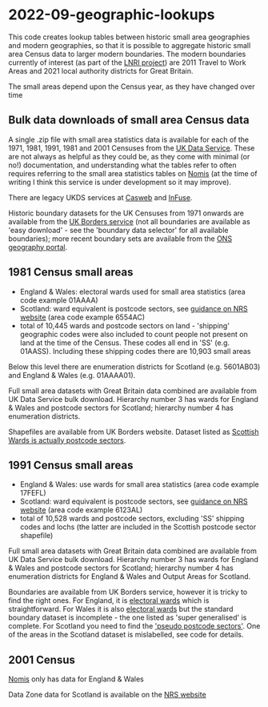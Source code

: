 # 2022-09-geographic-lookups

This code creates lookup tables between historic small area geographies and modern geographies, so that it is possible to aggregate historic small area Census data to larger modern boundaries.  The modern boundaries currently of interest (as part of the [LNRI project](https://sites.google.com/view/regional-inequality/home)) are 2011 Travel to Work Areas and 2021 local authority districts for Great Britain.  

The small areas depend upon the Census year, as they have changed over time

## Bulk data downloads of small area Census data

A single .zip file with small area statistics data is available for each of the 1971, 1981, 1991, 1981 and 2001 Censuses from the [UK Data Service](https://statistics.ukdataservice.ac.uk/).  These are not always as helpful as they could be, as they come with minimal (or no!) documentation, and understanding what the tables refer to often requires referring to the small area statistics tables on [Nomis](https://www.nomisweb.co.uk/default.asp) (at the time of writing I think this service is under development so it may improve).  

There are legacy UKDS services at [Casweb](https://casweb.ukdataservice.ac.uk//) and [InFuse](http://infuse.ukdataservice.ac.uk/).  

Historic boundary datasets for the UK Censuses from 1971 onwards are available from the [UK Borders service](https://borders.ukdataservice.ac.uk/index.html) (not all boundaries are available as 'easy download' - see the 'boundary data selector' for all available boundaries); more recent boundary sets are available from the [ONS geography portal](https://geoportal.statistics.gov.uk/). 


## 1981 Census small areas

- England & Wales: electoral wards used for small area statistics (area code example 01AAAA)
- Scotland: ward equivalent is postcode sectors, see [guidance on NRS website](https://www.nrscotland.gov.uk/files//geography/products/1991-census-bkgrd.pdf) (area code example 6554AC)
- total of 10,445 wards and postcode sectors on land - 'shipping' geographic codes were also included to count people not present on land at the time of the Census.  These codes all end in 'SS' (e.g. 01AASS). Including these shipping codes there are 10,903 small areas 

Below this level there are enumeration districts for Scotland (e.g. 5601AB03) and England & Wales (e.g. 01AAAA01).  

Full small area datasets with Great Britain data combined are available from UK Data Service bulk download.  Hierarchy number 3 has wards for England & Wales and postcode sectors for Scotland; hierarchy number 4 has enumeration districts.  

Shapefiles are available from UK Borders website.  Dataset listed as [Scottish Wards is actually postcode sectors](https://borders.ukdataservice.ac.uk/easy_download_data.html?data=Scotland_wa_1981).  

## 1991 Census small areas 

- England & Wales: use wards for small area statistics (area code example 17FEFL)
- Scotland: ward equivalent is postcode sectors, see [guidance on NRS website](https://www.nrscotland.gov.uk/files//geography/products/1991-census-bkgrd.pdf) (area code example 6123AL)
- total of 10,528 wards and postcode sectors, excluding 'SS' shipping codes and lochs (the latter are included in the Scottish postcode sector shapefile)

Full small area datasets with Great Britain data combined are available from UK Data Service bulk download.  Hierarchy number 3 has wards for England & Wales and postcode sectors for Scotland; hierarchy number 4 has enumeration districts for England & Wales and Output Areas for Scotland.  

Boundaries are available from UK Borders service, however it is tricky to find the right ones. For England, it is [electoral wards](https://borders.ukdataservice.ac.uk/easy_download_data.html?data=England_wa_1991) which is straightforward.  For Wales it is also [electoral wards](https://borders.ukdataservice.ac.uk/easy_download_data.html?data=Wales_wa_1991) but the standard boundary dataset is incomplete - the one listed as 'super generalised' is complete.  For Scotland you need to find the ['pseudo postcode sectors'](https://borders.ukdataservice.ac.uk/easy_download_data.html?data=Scotland_oas_1991).  One of the areas in the Scotland dataset is mislabelled, see code for details.  

## 2001 Census

[Nomis](www.nomisweb.co.uk) only has data for England & Wales

Data Zone data for Scotland is available on the [NRS website](https://www.scotlandscensus.gov.uk/documents/2001-census-table-data-2001-datazones/)

